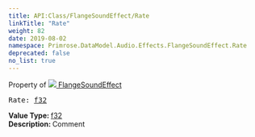 ```yaml
---
title: API:Class/FlangeSoundEffect/Rate
linkTitle: "Rate"
weight: 82
date: 2019-08-02
namespace: Primrose.DataModel.Audio.Effects.FlangeSoundEffect.Rate
deprecated: false
no_list: true
---
```

Property of <a href="/docs/api-reference/Class/FlangeSoundEffect"><img src="/icons/silk/soundwave.png"/>&nbsp;FlangeSoundEffect</a>
<pre class="method-declaration">
Rate: <a class="type" href="/docs/api-reference/System/Primitives#single">f32</a></pre>
<b>Value Type: </b>
<a class="type" href="/docs/api-reference/System/Primitives#single">f32</a>
<br/>
<b>Description: </b>
Comment

